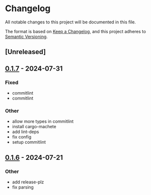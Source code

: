# Changelog
All notable changes to this project will be documented in this file.

The format is based on [Keep a Changelog](https://keepachangelog.com/en/1.0.0/),
and this project adheres to [Semantic Versioning](https://semver.org/spec/v2.0.0.html).

## [Unreleased]

## [0.1.7](https://github.com/DenisGorbachev/url-macro/compare/v0.1.6...v0.1.7) - 2024-07-31

### Fixed
- commitlint
- commitlint

### Other
- allow more types in commitlint
- install cargo-machete
- add lint-deps
- fix config
- setup commitlint

## [0.1.6](https://github.com/DenisGorbachev/url-macro/compare/v0.1.5...v0.1.6) - 2024-07-21

### Other
- add release-plz
- fix parsing
